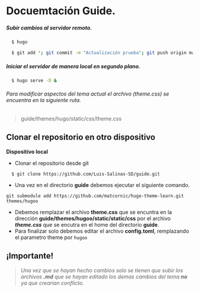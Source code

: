 # Docuemtación Guide.

##### Subir cambios al servidor remoto.

```bash
  $ hugo

  $ git add *; git commit -m "Actualización prueba"; git push origin master
```

##### Iniciar el servidor de manera local en segundo plano.

```bash
  $ hugo serve -D &
```

###### Para modificar aspectos del tema actual el archivo (theme.css) se encuentra en la siguiente ruta.

> guide/themes/hugo/static/css/theme.css

## Clonar el repositorio en otro dispositivo

**Dispositivo local**

- Clonar el repositorio desde git

```
  $ git clone https://github.com/Luis-Salinas-SD/guide.git
```

- Una vez en el directorio **guide** debemos ejecutar el siguiente comando.

```
git submodule add https://github.com/matcornic/hugo-theme-learn.git themes/hugoo
```

- Debemos remplazar el archivo **theme.css** que se encuntra en la dirección **guide/themes/hugoo/static/static/css** por el archivo **_theme.css_** que se encutra en el home del directorio **guide**.
- Para finalizar solo debemos editar el archivo **config.toml**, remplazando el parametro theme por `hugoo`
## ¡Importante!
> _Una vez que se hayan hecho cambios solo se tienen que subir los archivos **.md** que se hayan editado los demas cambios del tema **no** ya que crearian conflicto._
